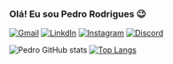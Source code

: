 ### Olá! Eu sou Pedro Rodrigues 😉


[![Gmail](https://img.shields.io/badge/Gmail-D14836?style=for-the-badge&logo=gmail&logoColor=white)](https://mail.google.com/mail/u/2/#inbox?compose=lqrsljclSgZfHpCGBgPPwpNvLcTXfKtCJvpJPjNNkpmrSFCPZPvgZffnZSFWGlcXpNfBdgStGnKhRqsJK)
[![LinkdIn](https://img.shields.io/badge/LinkedIn-0077B5?style=for-the-badge&logo=linkedin&logoColor=white)](https://www.linkedin.com/in/pedro-rodrigues-50986a262/)
[![Instagram](https://img.shields.io/badge/Instagram-E4405F?style=for-the-badge&logo=instagram&logoColor=white)](https://www.instagram.com/euopedu/)
[![Discord](https://img.shields.io/badge/Discord-7289DA?style=for-the-badge&logo=discord&logoColor=white)]()

![Pedro GitHub stats](https://github-readme-stats.vercel.app/api?username=Pedro-Rodrigues-12&show_icons=true&theme=radical)
[![Top Langs](https://github-readme-stats.vercel.app/api/top-langs/?username=anuraghazra&layout=compact)](https://github.com/anuraghazra/github-readme-stats)
